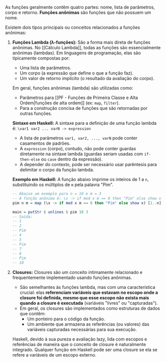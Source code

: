 As funções geralmente contêm quatro partes: nome, lista de parâmetros, corpo e retorno.
**Funções anônimas** são funções que não possuem um nome.

Existem dois tipos principais ou conceitos relacionados a funções anônimas:

1.  **Funções Lambda (λ-funções):**
    São a forma mais direta de funções anônimas. No [[Cálculo Lambda]], todas as funções são essencialmente anônimas (lambdas). Em linguagens de programação, elas são tipicamente compostas por:
    -   Uma lista de parâmetros.
    -   Um corpo (a expressão que define o que a função faz).
    -   Um valor de retorno implícito (o resultado da avaliação do corpo).

    Em geral, funções anônimas (lambda) são utilizadas como:
    -   Parâmetros para [[PF - Funções de Primeira Classe e Alta Ordem|funções de alta ordem]] (ex: `map`, `filter`).
    -   Para a construção concisa de funções que são retornadas por outras funções.

    **Sintaxe em Haskell:**
    A sintaxe para a definição de uma função lambda é:
    `\var1 var2 ... varN -> expression`

    -   A lista de parâmetros `var1, var2, ..., varN` pode conter casamentos de padrões.
    -   A `expression` (corpo), contudo, não pode conter guardas diretamente na sintaxe lambda (guardas seriam usadas com `if-then-else` ou `case` dentro da expressão).
    -   A depender do contexto, pode ser necessário usar parêntesis para delimitar o corpo da função lambda.

    **Exemplo em Haskell:**
    A função abaixo imprime os inteiros de 1 a `n`, substituindo os múltiplos de `m` pela palavra "Pim".
    ```haskell
    -- Abaixo um exemplo para n = 10 e m = 3
    -- A função anônima é: \x -> if mod x m == 0 then "Pim" else show x
    pim n m = map (\x -> if mod x m == 0 then "Pim" else show x) [1..n]

    main = putStr $ unlines $ pim 10 3
    -- Saída:
    -- 1
    -- 2
    -- Pim
    -- 4
    -- 5
    -- Pim
    -- 7
    -- 8
    -- Pim
    -- 10
    ```

2.  **Closures:**
    Closures são um conceito intimamente relacionado e frequentemente implementado usando funções anônimas.
    -   São semelhantes às funções lambda, mas com uma característica crucial: elas **referenciam variáveis que estavam no escopo onde a closure foi definida, mesmo que esse escopo não exista mais quando a closure é executada** (variáveis "livres" ou "capturadas").
    -   Em geral, os closures são implementados como estruturas de dados que contêm:
        -   Um ponteiro para o código da função.
        -   Um ambiente que armazena as referências (ou valores) das variáveis capturadas necessárias para sua execução.

    Haskell, devido à sua pureza e avaliação lazy, lida com escopos e referências de maneira que o conceito de closure é naturalmente integrado. Qualquer função em Haskell pode ser uma closure se ela se refere a variáveis de um escopo externo.